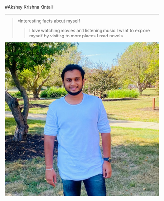 #Akshay Krishna Kintali

---

>*Interesting facts about myself
>> I love watching movies and listening music.I want to explore myself by visiting to more places.I read novels.

![Mypicture](akshaykrishnaa.jpg)








